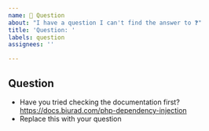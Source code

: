 ```yaml
---
name: 🙋 Question
about: "I have a question I can't find the answer to ❓"
title: 'Question: '
labels: question
assignees: ''

---
```


## Question

- Have you tried checking the documentation first? https://docs.biurad.com/php-dependency-injection
- Replace this with your question
